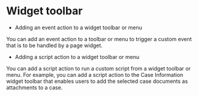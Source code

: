 # Widget toolbar

- Adding an event action to a widget toolbar or menu

You can add an event action to a toolbar or menu to trigger a custom event that is to be handled by a page widget.
- Adding a script action to a widget toolbar or menu

You can add a script action to run a custom script from a widget toolbar or menu. For example, you can add a script action to the Case Information widget toolbar that enables users to add the selected case documents as attachments to a case.